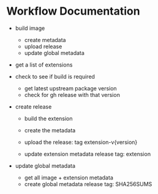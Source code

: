 # Workflow Documentation

- build image

  - create metadata
  - upload release
  - update global metadata

- get a list of extensions
- check to see if build is required

  - get latest upstream package version
  - check for gh release with that version

- create release

  - build the extension
  - create the metadata
  - upload the release: tag extension-v{version}

  - update extension metadata release tag: extension

- update global metadata
  - get all image + extension metadata
  - create global metadata release tag: SHA256SUMS
